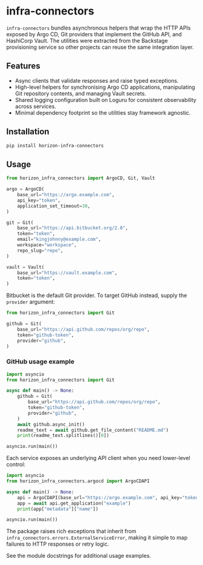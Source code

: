 # infra-connectors

`infra-connectors` bundles asynchronous helpers that wrap the HTTP APIs exposed by Argo CD, Git providers that implement the GitHub API, and HashiCorp Vault. The utilities were extracted from the Backstage provisioning service so other projects can reuse the same integration layer.

## Features

- Async clients that validate responses and raise typed exceptions.
- High-level helpers for synchronising Argo CD applications, manipulating Git repository contents, and managing Vault secrets.
- Shared logging configuration built on Loguru for consistent observability across services.
- Minimal dependency footprint so the utilities stay framework agnostic.

## Installation

```bash
pip install horizon-infra-connectors
```

## Usage

```python
from horizon_infra_connectors import ArgoCD, Git, Vault

argo = ArgoCD(
    base_url="https://argo.example.com",
    api_key="token",
    application_set_timeout=30,
)

git = Git(
    base_url="https://api.bitbucket.org/2.0",
    token="token",
    email="kingjohnny@example.com",
    workspace="workspace",
    repo_slug="repo",
)

vault = Vault(
    base_url="https://vault.example.com",
    token="token",
)
```

Bitbucket is the default Git provider. To target GitHub instead, supply the `provider` argument:

```python
from horizon_infra_connectors import Git

github = Git(
    base_url="https://api.github.com/repos/org/repo",
    token="github-token",
    provider="github",
)
```

### GitHub usage example

```python
import asyncio
from horizon_infra_connectors import Git

async def main() -> None:
    github = Git(
        base_url="https://api.github.com/repos/org/repo",
        token="github-token",
        provider="github",
    )
    await github.async_init()
    readme_text = await github.get_file_content("README.md")
    print(readme_text.splitlines()[0])

asyncio.run(main())
```

Each service exposes an underlying API client when you need lower-level control:

```python
import asyncio
from horizon_infra_connectors.argocd import ArgoCDAPI

async def main() -> None:
    api = ArgoCDAPI(base_url="https://argo.example.com", api_key="token")
    app = await api.get_application("example")
    print(app["metadata"]["name"])

asyncio.run(main())
```

The package raises rich exceptions that inherit from `infra_connectors.errors.ExternalServiceError`, making it simple to map failures to HTTP responses or retry logic.

See the module docstrings for additional usage examples.

